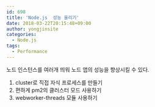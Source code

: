 ```yaml
---
id: 698
title: 'Node.js  성능 올리기'
date: 2018-03-22T20:15:48+09:00
author: yongjinsite
categories:
  - Node.js
tags:
  - Performance
---
```

노드 인스턴스를 여러개 띄워 노드 앱의 성능을 향상시킬 수 있다.

  1. cluster로 직접 자식 프로세스를 만들기
  2. 편하게 pm2의 클러스터 모드 사용하기
  3. webworker-threads 모듈 사용하기

<script src="https://gist.github.com/16Yongjin/3f52d2b37e2f6ea8bc3f416d292a4ddb.js"></script>